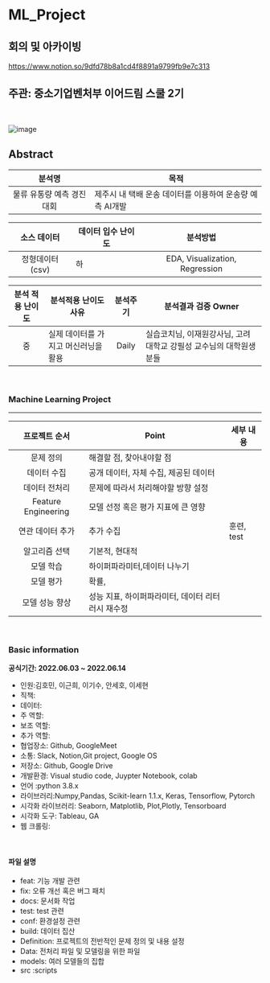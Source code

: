# ML_Project

## 회의 및 아카이빙 

https://www.notion.so/9dfd78b8a1cd4f8891a9799fb9e7c313

## 주관: 중소기업벤처부 이어드림 스쿨 2기

<br>

![image](https://user-images.githubusercontent.com/86671456/172179003-29299766-6706-4328-a3cf-4ee7684a9b82.png)


## Abstract

| 분석명 |목적|
|:-----:|----------|
|물류 유통량 예측 경진대회 | 제주시 내 택배 운송 데이터를 이용하여 운송량 예측 AI개발

|  소스 데이터 |     데이터 입수 난이도    |      분석방법     |
|:------------------:| -----|:---------------:|
|정형데이터(csv)|하 |EDA, Visualization, Regression   |

|  분석 적용 난이도  |     분석적용 난이도 사유    |      분석주기     | 분석결과 검증 Owner|
|:-----:| --------------------------------------- |:---------------:|----------------|
| 중| 실제 데이터를 가지고 머신러닝을 활용   |Daily  | 실습코치님, 이재원강사님, 고려대학교 강필성 교수님의 대학원생분들 |



<br>

### Machine Learning Project 

---

|  프로젝트 순서 |     Point    | 세부 내용 |  
|:------------------:| -----|------|
|문제 정의|해결할 점, 찾아내야할 점 ||
|데이터 수집|공개 데이터, 자체 수집, 제공된 데이터 ||   
|데이터 전처리|문제에 따라서 처리해야할 방향 설정 |
|Feature Engineering|모델 선정 혹은 평가 지표에 큰 영향||
|연관 데이터 추가|추가 수집 | 훈련, test  |
|알고리즘 선택| 기본적, 현대적||   
|모델 학습|하이퍼파라미터,데이터 나누기 |   |
|모델 평가|확률,  | |
|모델 성능 향상|성능 지표, 하이퍼파라미터, 데이터 리터러시 재수정 |   |

<br>

### Basic information

**공식기간: 2022.06.03 ~ 2022.06.14**


- 인원:김호민, 이근희, 이기수, 안세호, 이세현
- 직책: 
- 데이터: 
- 주 역할:
- 보조 역할: 
- 추가 역할:
- 협업장소: Github, GoogleMeet
- 소통: Slack, Notion,Git project, Google OS
- 저장소: Github, Google Drive
- 개발환경: Visual studio code, Juypter Notebook, colab
- 언어 :python 3.8.x
- 라이브러리:Numpy,Pandas, Scikit-learn 1.1.x, Keras, Tensorflow, Pytorch
- 시각화 라이브러리: Seaborn, Matplotlib, Plot,Plotly, Tensorboard
- 시각화 도구: Tableau, GA
- 웹 크롤링: 

<br>

#### 파일 설명

- feat: 기능 개발 관련
- fix: 오류 개선 혹은 버그 패치
- docs: 문서화 작업
- test: test 관련
- conf: 환경설정 관련
- build: 데이터 집산
- Definition: 프로젝트의 전반적인 문제 정의 및 내용 설정
- Data: 전처리 파일 및 모델링을 위한 파일
- models: 여러 모델들의 집합
- src :scripts
